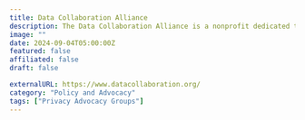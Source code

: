 ```yaml
---
title: Data Collaboration Alliance
description: The Data Collaboration Alliance is a nonprofit dedicated to helping the World's people and organizations get full control of their information.
image: ""
date: 2024-09-04T05:00:00Z
featured: false
affiliated: false
draft: false

externalURL: https://www.datacollaboration.org/
category: "Policy and Advocacy"
tags: ["Privacy Advocacy Groups"]
---
```

